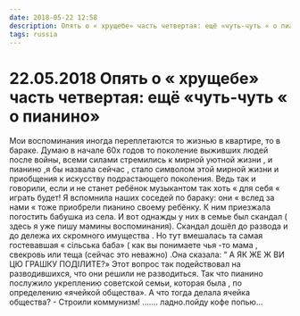 ```yaml
---
date: 2018-05-22 12:58
description: Опять о « хрущебе» часть четвертая: ещё «чуть-чуть « о пианино»
tags: russia
---
```

# 22.05.2018 Опять о « хрущебе» часть четвертая: ещё «чуть-чуть « о пианино»

Мои воспоминания иногда переплетаются то жизнью в квартире, то в бараке. Думаю в начале 60х годов то поколение выживших людей после войны, всеми силами стремились к мирной уютной жизни , и пианино ,я бы назвала сейчас , стало символом этой мирной жизни и приобщения к искусству подрастающего поколения. Ведь так и говорили, если и не станет ребёнок музыкантом так хоть « для себя « играть будет! Я вспомнила наших соседей по бараку: они « вслед за нами « тоже приобрели пианино своему ребёнку. К ним приезжала погостить бабушка из села. И вот однажды у них в семье был скандал ( здесь я уже пишу мамины воспоминания). Скандал дошёл до развода и до дележа их скромного имущества . Но тут вмешалась та самая гостевавшая « сiльська баба» ( как вы понимаете чья -то мама , свекровь или теща (сейчас это неважно) .Она сказала: “ А ЯК ЖЕ Ж ВИ ЦЮ ГРАШКУ ПOДIЛИТЕ?» Этот вопрос так подействовал на разводившихся, что они решили не разводиться. Так что пианино послужило укреплению советской семьи, которая была , по  определению  «ячейкой общества». А что тогда делала ячейка общества?  - Строили коммунизм! ....... ладно.пойду кофе попью...
